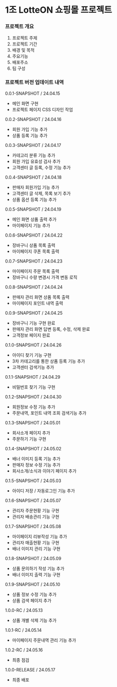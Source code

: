 # 1조 LotteON 쇼핑몰 프로젝트

### 프로젝트 개요
 1) 프로젝트 주제
 2) 프로젝트 기간
 3) 배경 및 목적
 4) 주요기능
 5) 배포주소
 6) 팀 구성

### 프로젝트 버전 업데이트 내역
0.0.1-SNAPSHOT / 24.04.15
 - 메인 화면 구현
 - 프로젝트 페이지 CSS 디자인 작업

0.0.2-SNAPSHOT / 24.04.16
 - 회원 가입 기능 추가
 - 상품 등록 기능 추가

0.0.3-SNAPSHOT / 24.04.17
 - 카테고리 분류 기능 추가
 - 회원 가입 유효성 검사 추가
 - 고객센터 글 등록, 수정 기능 추가

0.0.4-SNAPSHOT / 24.04.18
 - 판매자 회원가입 기능 추가
 - 고객센터 글 삭제, 목록 보기 추가
 - 상품 옵션 등록 기능 추가

0.0.5-SNAPSHOT / 24.04.19
 - 메인 화면 상품 출력 추가
 - 마이페이지 기능 추가

0.0.6-SNAPSHOT / 24.04.22
 - 장바구니 상품 목록 출력
 - 마이페이지 쿠폰 목록 출력

0.0.7-SNAPSHOT / 24.04.23
 - 마이페이지 주문 목록 출력
 - 장바구니 수량 변경시 가격 변동 로직

0.0.8-SNAPSHOT / 24.04.24
 - 판매자 관리 화면 상품 목록 출력
 - 마이페이지 포인트 내역 출력

0.0.9-SNAPSHOT / 24.04.25
 - 장바구니 기능 구현 완료
 - 판매자 관리 화면 답변 등록, 수정, 삭제 완료
 - 고객정보 페이지 완료

0.1.0-SNAPSHOT / 24.04.26
 - 아이디 찾기 기능 구현
 - 3차 카테고리를 통한 상품 등록 기능 추가
 - 고객센터 검색기능 추가

0.1.1-SNAPSHOT / 24.04.29
 - 비밀번호 찾기 기능 구현

0.1.2-SNAPSHOT / 24.04.30
 - 회원정보 수정 기능 추가
 - 주문내역, 포인트 내역 조회 검색기능 추가

0.1.3-SNAPSHOT / 24.05.01
 - 회사소개 페이지 추가
 - 주문하기 기능 구현

0.1.4-SNAPSHOT / 24.05.02
 - 배너 이미지 등록 기능 추가
 - 판매자 정보 수정 기능 추가
 - 회사소개/소식과 이야기 페이지 추가

0.1.5-SNAPSHOT / 24.05.03
 - 아이디 저장 / 자동로그인 기능 추가

0.1.6-SNAPSHOT / 24.05.07
 - 관리자 주문현황 기능 구현
 - 관리자 배송관리 기능 구현

0.1.7-SNAPSHOT / 24.05.08
 - 마이페이지 리뷰작성 기능 추가
 - 관리자 매출현황 기능 구현
 - 배너 이미지 관리 기능 구현

0.1.8-SNAPSHOT / 24.05.09
 - 상품 문의하기 작성 기능 추가
 - 배너 이미지 출력 기능 구현

0.1.9-SNAPSHOT / 24.05.10
 - 상품 정보 수정 기능 추가
 - 상품 검색 페이지 추가

1.0.0-RC / 24.05.13
 - 상품 개별 삭제 기능 추가

1.0.1-RC / 24.05.14
 - 마이페이지 주문내역 관리 기능 추가

1.0.2-RC / 24.05.16
 - 최종 점검

1.0.0-RELEASE / 24.05.17
 - 최종 배포
